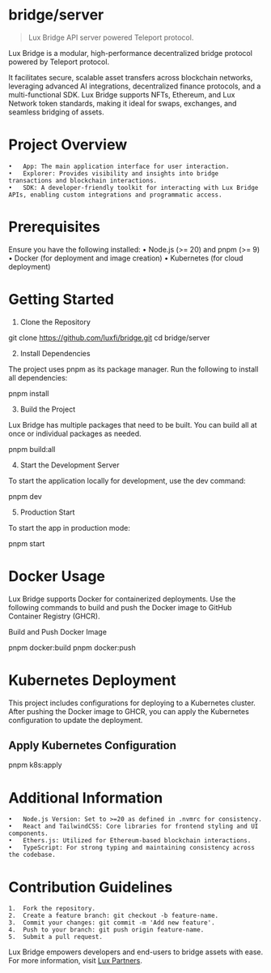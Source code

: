 # bridge/server

> Lux Bridge API server powered Teleport protocol.

Lux Bridge is a modular, high-performance decentralized bridge protocol powered
by Teleport protocol.

It facilitates secure, scalable asset transfers across blockchain networks, leveraging advanced AI integrations, decentralized finance protocols, and a multi-functional SDK. Lux Bridge supports NFTs, Ethereum, and Lux Network token standards, making it ideal for swaps, exchanges, and seamless bridging of assets.

# Project Overview

	•	App: The main application interface for user interaction.
	•	Explorer: Provides visibility and insights into bridge transactions and blockchain interactions.
	•	SDK: A developer-friendly toolkit for interacting with Lux Bridge APIs, enabling custom integrations and programmatic access.

# Prerequisites

Ensure you have the following installed:
	•	Node.js (>= 20) and pnpm (>= 9)
	•	Docker (for deployment and image creation)
	•	Kubernetes (for cloud deployment)

# Getting Started

1. Clone the Repository

git clone https://github.com/luxfi/bridge.git
cd bridge/server

2. Install Dependencies

The project uses pnpm as its package manager. Run the following to install all dependencies:

pnpm install

3. Build the Project

Lux Bridge has multiple packages that need to be built. You can build all at once or individual packages as needed.

pnpm build:all

4. Start the Development Server

To start the application locally for development, use the dev command:

pnpm dev

5. Production Start

To start the app in production mode:

pnpm start

# Docker Usage

Lux Bridge supports Docker for containerized deployments. Use the following commands to build and push the Docker image to GitHub Container Registry (GHCR).

Build and Push Docker Image

pnpm docker:build
pnpm docker:push

# Kubernetes Deployment

This project includes configurations for deploying to a Kubernetes cluster. After pushing the Docker image to GHCR, you can apply the Kubernetes configuration to update the deployment.

## Apply Kubernetes Configuration

pnpm k8s:apply

# Additional Information

	•	Node.js Version: Set to >=20 as defined in .nvmrc for consistency.
	•	React and TailwindCSS: Core libraries for frontend styling and UI components.
	•	Ethers.js: Utilized for Ethereum-based blockchain interactions.
	•	TypeScript: For strong typing and maintaining consistency across the codebase.

# Contribution Guidelines

	1.	Fork the repository.
	2.	Create a feature branch: git checkout -b feature-name.
	3.	Commit your changes: git commit -m 'Add new feature'.
	4.	Push to your branch: git push origin feature-name.
	5.	Submit a pull request.

Lux Bridge empowers developers and end-users to bridge assets with ease. For
more information, visit [Lux Partners](https://lux.partners).
